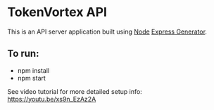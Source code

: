 # TokenVortex API
This is an API server application built using [Node](https://nodejs.org) [Express Generator](https://expressjs.com/en/starter/generator.html). 

## To run:
- npm install
- npm start

See video tutorial for more detailed setup info:
https://youtu.be/xs9n_EzAz2A
